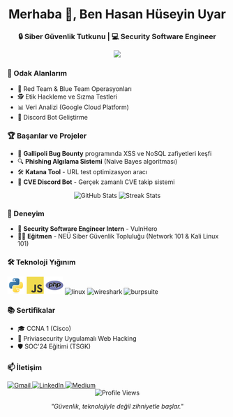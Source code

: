 <h1 align="center">Merhaba 👋, Ben Hasan Hüseyin Uyar</h1>
<h3 align="center">🔒 Siber Güvenlik Tutkunu | 💻 Security Software Engineer</h3>

<p align="center">
  <img src="https://readme-typing-svg.herokuapp.com?lines=Siber+Güvenlik+Araştırmacısı;Red+Team+%26+Blue+Team;Bug+Bounty+Hunter&center=true&width=380&height=45">
</p>

### 🎯 Odak Alanlarım

- 🔐 Red Team & Blue Team Operasyonları
- 🕵️ Etik Hackleme ve Sızma Testleri
- 📊 Veri Analizi (Google Cloud Platform)
- 🤖 Discord Bot Geliştirme

### 🏆 Başarılar ve Projeler

- 🎯 **Gallipoli Bug Bounty** programında XSS ve NoSQL zafiyetleri keşfi
- 🔍 **Phishing Algılama Sistemi** (Naive Bayes algoritması)
- 🛠️ **Katana Tool** - URL test optimizasyon aracı
- 🤖 **CVE Discord Bot** - Gerçek zamanlı CVE takip sistemi

<div align="center">
  <img src="https://github-readme-stats.vercel.app/api?username=hhuseyinuyar&show_icons=true&theme=radical" alt="GitHub Stats" height="165">
  <img src="https://github-readme-streak-stats.herokuapp.com/?user=hhuseyinuyar&theme=radical" alt="Streak Stats" height="165">
</div>

### 💼 Deneyim

- 🔧 **Security Software Engineer Intern** - VulnHero
- 👨‍🏫 **Eğitmen** - NEÜ Siber Güvenlik Topluluğu (Network 101 & Kali Linux 101)

### 🛠 Teknoloji Yığınım

<div align="left">
  <img src="https://raw.githubusercontent.com/devicons/devicon/master/icons/python/python-original.svg" alt="python" width="40" height="40"/>
  <img src="https://raw.githubusercontent.com/devicons/devicon/master/icons/javascript/javascript-original.svg" alt="javascript" width="40" height="40"/>
  <img src="https://raw.githubusercontent.com/devicons/devicon/master/icons/php/php-original.svg" alt="php" width="40" height="40"/>
  <img src="https://www.vectorlogo.zone/logos/linux/linux-icon.svg" alt="linux" width="40" height="40"/>
  <img src="https://www.vectorlogo.zone/logos/wireshark/wireshark-icon.svg" alt="wireshark" width="40" height="40"/>
  <img src="https://www.kali.org/tools/burpsuite/images/burpsuite-logo.svg" alt="burpsuite" width="40" height="40"/>
</div>

### 📚 Sertifikalar

- 🎓 CCNA 1 (Cisco)
- 🔐 Priviasecurity Uygulamalı Web Hacking
- 🛡️ SOC'24 Eğitimi (TSGK)

### 📫 İletişim

<div align="left">
  <a href="mailto:hhuseyinuyar17@gmail.com">
    <img src="https://img.shields.io/badge/Gmail-D14836?style=for-the-badge&logo=gmail&logoColor=white" alt="Gmail"/>
  </a>
  <a href="https://www.linkedin.com/in/hasanh%C3%BCseyinuyar/">
    <img src="https://img.shields.io/badge/LinkedIn-0077B5?style=for-the-badge&logo=linkedin&logoColor=white" alt="LinkedIn"/>
  </a>
  <a href="https://medium.com/@hhuseyinuyar17">
    <img src="https://img.shields.io/badge/Medium-12100E?style=for-the-badge&logo=medium&logoColor=white" alt="Medium"/>
  </a>
</div>

<div align="center">
  <img src="https://komarev.com/ghpvc/?username=hhuseyinuyar&label=Profile%20views&color=0e75b6&style=flat" alt="Profile Views" />
</div>

<p align="center">
  <i>"Güvenlik, teknolojiyle değil zihniyetle başlar."</i>
</p>
